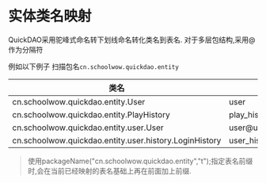 # 实体类名映射

QuickDAO采用驼峰式命名转下划线命名转化类名到表名.
对于多层包结构,采用@作为分隔符

例如以下例子
扫描包名``cn.schoolwow.quickdao.entity``

|类名|表名|
|---|---|
|cn.schoolwow.quickdao.entity.User|user|
|cn.schoolwow.quickdao.entity.PlayHistory|play_history|
|cn.schoolwow.quickdao.entity.user.User|user@user|
|cn.schoolwow.quickdao.entity.user.history.LoginHistory|user_history@login_history|

> 使用packageName("cn.schoolwow.quickdao.entity","t");指定表名前缀时,会在当前已经映射的表名基础上再在前面加上前缀.
